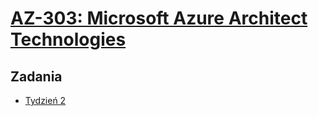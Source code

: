 # [AZ-303: Microsoft Azure Architect Technologies](https://szkolachmury.pl/az-303-microsoft-azure-architect-technologies/)

## Zadania

* [Tydzień 2](./Zadanie3)
